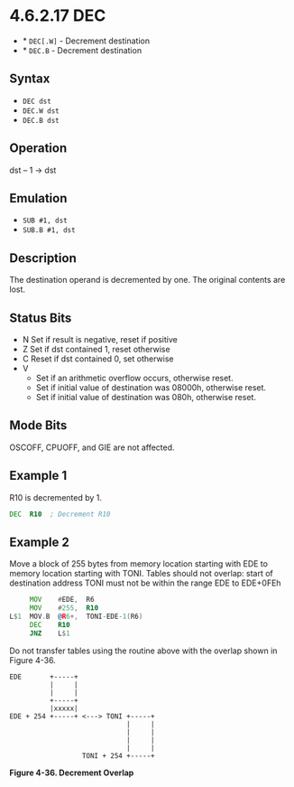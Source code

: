 # 4.6.2.17 DEC

- \* `DEC[.W]` - Decrement destination
- \* `DEC.B` - Decrement destination

## Syntax

- `DEC dst`
- `DEC.W dst`
- `DEC.B dst`

## Operation

dst – 1 → dst

## Emulation

- `SUB #1, dst`
- `SUB.B #1, dst`

## Description

The destination operand is decremented by one. The original contents are lost.

## Status Bits

- N Set if result is negative, reset if positive
- Z Set if dst contained 1, reset otherwise
- C Reset if dst contained 0, set otherwise
- V
  - Set if an arithmetic overflow occurs, otherwise reset.
  - Set if initial value of destination was 08000h, otherwise reset.
  - Set if initial value of destination was 080h, otherwise reset.

## Mode Bits

OSCOFF, CPUOFF, and GIE are not affected.

## Example 1

R10 is decremented by 1.

```asm
DEC  R10  ; Decrement R10
```

## Example 2

Move a block of 255 bytes from memory location starting with EDE to memory location starting
with TONI. Tables should not overlap: start of destination address TONI must not be within the range EDE to EDE+0FEh

```asm
     MOV    #EDE,  R6
     MOV    #255,  R10
L$1  MOV.B  @R6+,  TONI-EDE-1(R6)
     DEC    R10
     JNZ    L$1
```

Do not transfer tables using the routine above with the overlap shown in Figure 4-36.

<a id="figure-4-36"></a>

```text
EDE       +-----+
          |     |
          |     |
          +-----+
          |xxxxx|
EDE + 254 +-----+ <---> TONI +-----+
                             |     |
                             |     |
                             |     |
                             |     |
                  TONI + 254 +-----+
```

**Figure 4-36. Decrement Overlap**

